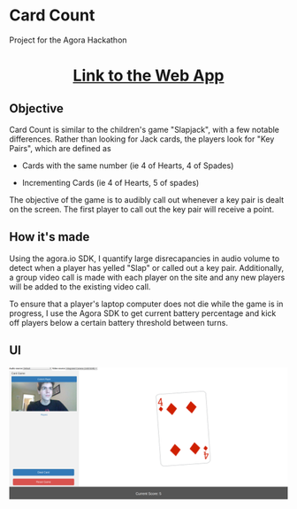 # Card Count
Project for the Agora Hackathon

<h1 align="center"><a href="https://agoradevpost.herokuapp.com/">Link to the Web App</a></h1>

## Objective

Card Count is similar to the children's game "Slapjack", with a few notable differences.  Rather than looking for Jack cards, the players look for "Key Pairs", which are defined as

- Cards with the same number (ie 4 of Hearts, 4 of Spades)

- Incrementing Cards (ie 4 of Hearts, 5 of spades)

The objective of the game is to audibly call out whenever a key pair is dealt on the screen.  The first player to call out the key pair will receive a point.

## How it's made

Using the agora.io SDK, I quantify large disrecapancies in audio volume to detect when a player has yelled "Slap" or called out a key pair.  Additionally, a group video call is made with each player on the site and any new players will be added to the existing video call.

To ensure that a player's laptop computer does not die while the game is in progress, I use the Agora SDK to get current battery percentage and kick off players below a certain battery threshold between turns.



## UI

<p align="center">
  <img src="images/ss1.png"/>
</p>


